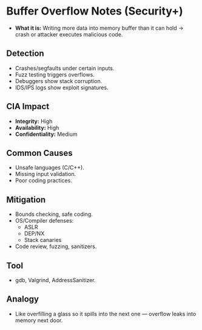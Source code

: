 # Buffer Overflow Notes (Security+)

- **What it is:** Writing more data into memory buffer than it can hold → crash or attacker executes malicious code.

## Detection
- Crashes/segfaults under certain inputs.
- Fuzz testing triggers overflows.
- Debuggers show stack corruption.
- IDS/IPS logs show exploit signatures.

## CIA Impact
- **Integrity:** High
- **Availability:** High
- **Confidentiality:** Medium

## Common Causes
- Unsafe languages (C/C++).
- Missing input validation.
- Poor coding practices.

## Mitigation
- Bounds checking, safe coding.
- OS/Compiler defenses:
  - ASLR
  - DEP/NX
  - Stack canaries
- Code review, fuzzing, sanitizers.

## Tool
- gdb, Valgrind, AddressSanitizer.

## Analogy
- Like overfilling a glass so it spills into the next one — overflow leaks into memory next door.
